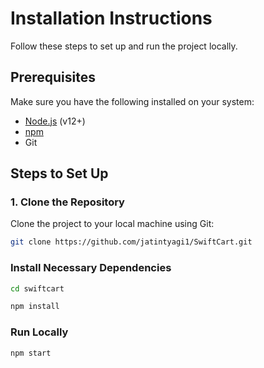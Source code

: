 # Installation Instructions

Follow these steps to set up and run the project locally.

## Prerequisites

Make sure you have the following installed on your system:

- [Node.js](https://nodejs.org/) (v12+)
- [npm](https://www.npmjs.com/) 
- Git

## Steps to Set Up

### 1. Clone the Repository

Clone the project to your local machine using Git:

```bash
git clone https://github.com/jatintyagi1/SwiftCart.git
```

### Install Necessary Dependencies

```bash
cd swiftcart
```

```bash
npm install 
```


### Run Locally

```bash 
npm start 
```